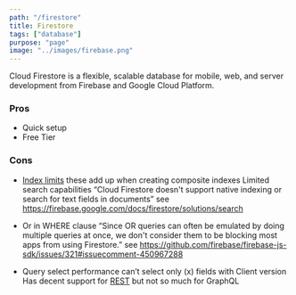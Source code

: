 ```yaml
---
path: "/firestore"
title: Firestore
tags: ["database"]
purpose: "page"
image: "../images/firebase.png"
---
```


Cloud Firestore is a flexible, scalable database for mobile, web, and server development from Firebase and Google Cloud Platform.

<div class="product">

### Pros

- Quick setup
- Free Tier

### Cons

- [Index limits](https://cloud.google.com/datastore/docs/concepts/indexes#index_limits) these add up when creating composite indexes
  Limited search capabilities “Cloud Firestore doesn't support native indexing or search for text fields in documents” see https://firebase.google.com/docs/firestore/solutions/search

- Or in WHERE clause “Since OR queries can often be emulated by doing multiple queries at once, we don't consider them to be blocking most apps from using Firestore.” see https://github.com/firebase/firebase-js-sdk/issues/321#issuecomment-450967288

- Query select performance can’t select only (x) fields with Client version
  Has decent support for [REST](https://firebase.google.com/docs/firestore/reference/rest) but not so much for GraphQL

<div>

